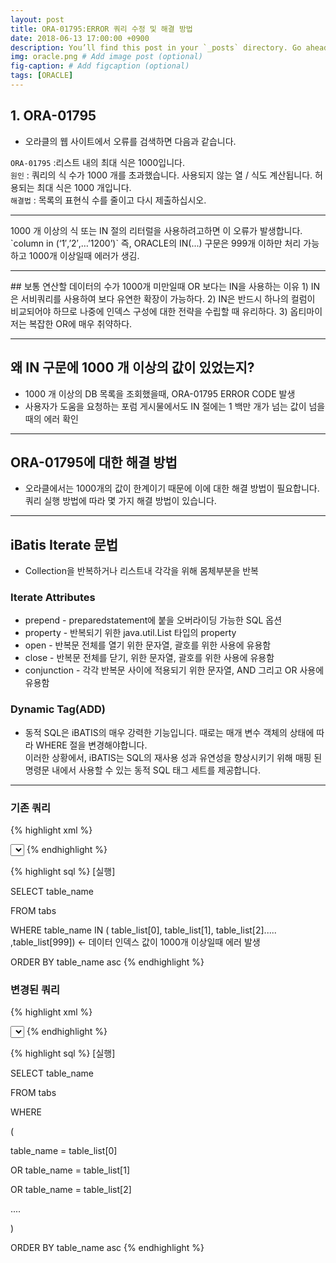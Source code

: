 ```yaml
---
layout: post
title: ORA-01795:ERROR 쿼리 수정 및 해결 방법
date: 2018-06-13 17:00:00 +0900
description: You’ll find this post in your `_posts` directory. Go ahead and edit it and re-build the site to see your changes. # Add post description (optional)
img: oracle.png # Add image post (optional)
fig-caption: # Add figcaption (optional)
tags: [ORACLE]
---
```


## 1. ORA-01795
- 오라클의 웹 사이트에서 오류를 검색하면 다음과 같습니다.

`ORA-01795` :리스트 내의 최대 식은 1000입니다.  
`원인` : 쿼리의 식 수가 1000 개를 초과했습니다. 사용되지 않는 열 / 식도 계산됩니다. 허용되는 최대 식은 1000 개입니다.  
`해결법` : 목록의 표현식 수를 줄이고 다시 제출하십시오.  
<hr> 
1000 개 이상의 식 또는 IN 절의 리터럴을 사용하려고하면 이 오류가 발생합니다.   
`column in (‘1′,’2′,…’1200’)`  
즉, ORACLE의 IN(...) 구문은 999개 이하만 처리 가능하고 1000개 이상일때 에러가 생김.  
<hr>
## 보통 연산할 데이터의 수가 1000개 미만일때 OR 보다는 IN을 사용하는 이유
1) IN은 서비쿼리를 사용하여 보다 유연한 확장이 가능하다.  
2) IN은 반드시 하나의 컬럼이 비교되어야 하므로 나중에 인덱스 구성에 대한 전략을 수립할 때 유리하다.  
3) 옵티마이저는 복잡한 OR에 매우 취약하다.  
<hr> 

## 왜 IN 구문에 1000 개 이상의 값이 있었는지?
- 1000 개 이상의 DB 목록을 조회했을때, ORA-01795 ERROR CODE 발생 
- 사용자가 도움을 요청하는 포럼 게시물에서도  IN 절에는 1 백만 개가 넘는 값이 넘을때의 에러 확인  
<hr> 

## ORA-01795에 대한 해결 방법
- 오라클에서는 1000개의 값이 한계이기 때문에 이에 대한 해결 방법이 필요합니다.  
쿼리 실행 방법에 따라 몇 가지 해결 방법이 있습니다.  
<hr> 

## iBatis Iterate 문법
- Collection을 반복하거나 리스트내 각각을 위해 몸체부분을 반복

### Iterate Attributes
- prepend - preparedstatement에 붙을 오버라이딩 가능한 SQL 옵션
- property - 반복되기 위한 java.util.List 타입의 property
- open - 반복문 전체를 열기 위한 문자열, 괄호를 위한 사용에 유용함
- close - 반복문 전체를 닫기, 위한 문자열, 괄호를 위한 사용에 유용함
- conjunction - 각각 반복문 사이에 적용되기 위한 문자열, AND 그리고 OR 사용에 유용함  

### Dynamic Tag(ADD)
- 동적 SQL은 iBATIS의 매우 강력한 기능입니다. 때로는 매개 변수 객체의 상태에 따라 WHERE 절을 변경해야합니다.  
이러한 상황에서, iBATIS는 SQL의 재사용 성과 유연성을 향상시키기 위해 매핑 된 명령문 내에서 사용할 수 있는  동적 SQL 태그 세트를 제공합니다.  
<hr>

### 기존 쿼리
{% highlight xml %}

<select id="selectTableExistList" parameterClass="commonVO" resultClass="commonVO">
 <![CDATA[
 SELECT table_name FROM tabs
 ]]>
 
 <isNotNull property="table_name">
 where table_name = #table_name#
 </isNotNull>
 
 <isNull property="table_name">
 <iterate property="table_list" prepend=" WHERE table_name IN " open="(" close=")" conjunction=",">
 #table_list[]#
 </iterate>
 ORDER BY table_name asc
 </isNull>
 </select>
{% endhighlight %}

{% highlight sql %}
[실행]

SELECT table_name

FROM tabs

WHERE table_name IN ( table_list[0], table_list[1], table_list[2]..... ,table_list[999]) ← 데이터 인덱스 값이 1000개 이상일때 에러 발생 

ORDER BY table_name asc
{% endhighlight %}  

### 변경된 쿼리
{% highlight xml %}


<select id="selectTableExistList" parameterClass="commonVO" resultClass="commonVO">
 <![CDATA[
 SELECT table_name FROM tabs
 ]]>
 <dynamic prepend="WHERE">
 <isNotNull property="table_name">
 table_name = #table_name#
 </isNotNull>

<isNull property="table_name">
 <iterate property="table_list" open="(" close=")" conjunction=" OR ">
 table_name = #table_list[]#
 </iterate>
 ORDER BY table_name asc
 </isNull>
 </dynamic>
</select>
{% endhighlight %}

{% highlight sql %}
[실행]

SELECT table_name

FROM tabs

WHERE

(

table_name = table_list[0]

OR table_name = table_list[1]

OR table_name = table_list[2]

....

)

ORDER BY table_name asc
{% endhighlight %}